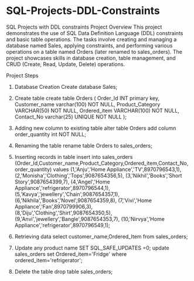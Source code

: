 # SQL-Projects-DDL-Constraints
SQL Projects with DDL constraints
Project Overview
This project demonstrates the use of SQL Data Definition Language (DDL) constraints and basic table operations. The tasks involve creating and managing a database named Sales, applying constraints, and performing various operations on a table named Orders (later renamed to sales_orders). The project showcases skills in database creation, table management, and CRUD (Create, Read, Update, Delete) operations.

Project Steps

1. Database Creation
   Create database Sales;
   
2. Create table
     create table Orders (
     Order_Id INT primary key,
     Customer_name varchar(100) NOT NULL,
     Product_Category VARCHAR(50) NOT NULL,
     Ordered_item VARCHAR(100) NOT NULL,
     Contact_No varchar(25) UNIQUE NOT NULL
     );

3. Adding new column to existing table
   alter table Orders add column order_quantity int NOT NULL;

4. Renaming the table
   rename table Orders to sales_orders;

5. Inserting records in table
   insert into sales_orders (Order_Id,Customer_name,Product_Category,Ordered_item,Contact_No,order_quantity) 
   values 
   (1,'Anju','Home Appliance','TV',8970796543,1),
   (2,'Monisha','Clothing','Tops',9087654356,5),
   (3,'Nikhil','Books','Short Story',9087654399,7),
   (4,'Angel','Home Appliance','refrigerator',8970796544,1),
   (5,'Kavya','jewellery','Chain',9087654357,1),
   (6,'Nikhila','Books','Novel',9087654359,8),
   (7,'Vivi','Home Appliance','Fan',8970799906,3),
   (8,'Diju','Clothing','Shirt',9087654350,5),
   (9,'Anvi','jewellery','Bangle',9087654353,7),
   (10,'Nirvya','Home Appliance','refrigerator',8970796549,1);

6. Retrieving data
   select customer_name,Ordered_Item from  sales_orders;

7. Update any product name
   SET SQL_SAFE_UPDATES =0;
   update sales_orders set Ordered_item='Fridge' where ordered_item='refrigerator';

8. Delete the table
   drop table sales_orders;
   


